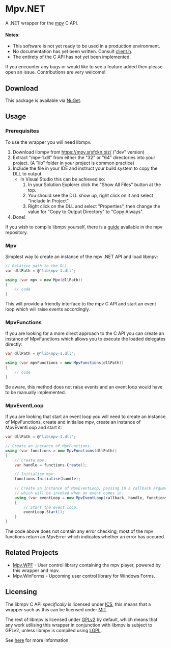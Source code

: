 
# Mpv<span />.NET

A .NET wrapper for the [mpv](https://github.com/mpv-player/mpv) C API.

#### Notes:

* This software is not yet ready to be used in a production environment.
* No documentation has yet been written. Consult [client.h](https://github.com/mpv-player/mpv/blob/master/libmpv/client.h).
* The entirety of the C API has not yet been implemented.

If you encounter any bugs or would like to see a feature added then please open an issue. Contributions are very welcome!

## Download

This package is available via [NuGet](https://www.nuget.org/packages/Mpv.NET).

## Usage

### Prerequisites

To use the wrapper you will need libmpv.

1. Download libmpv from https://mpv.srsfckn.biz/ ("dev" version)
2. Extract "mpv-1.dll" from either the "32" or "64" directories into your project.
    (A "lib" folder in your project is common practice)
3. Include the file in your IDE and instruct your build system to copy the DLL to output.
    * In Visual Studio this can be achieved so:
        1. In your Solution Explorer click the "Show All Files" button at the top.
        2. You should see the DLL show up, right click on it and select "Include In Project".
        3. Right click on the DLL and select "Properties", then change the value for "Copy to Output Directory" to "Copy Always".
4. Done!

If you wish to compile libmpv yourself, there is a [guide](https://github.com/mpv-player/mpv/blob/master/DOCS/compile-windows.md) available in the mpv repository.

### Mpv

Simplest way to create an instance of the mpv .NET API and load libmpv:

```csharp
// Relative path to the DLL.
var dllPath = @"lib\mpv-1.dll";

using (var mpv = new Mpv(dllPath))
{
	// code
}
```

This will provide a friendly interface to the mpv C API and start an event loop which will raise events accordingly.

### MpvFunctions

If you are looking for a more direct approach to the C API you can create an instance of MpvFunctions which allows you to execute the loaded delegates directly:

```csharp
var dllPath = @"lib\mpv-1.dll";

using (var mpvFunctions = new MpvFunctions(dllPath))
{
	// code
}
```

Be aware, this method does not raise events and an event loop would have to  be manually implemented.

### MpvEventLoop

If you are looking that start an event loop you will need to create an instance of MpvFunctions, create and initialise mpv, create an instance of MpvEventLoop and start it:

```csharp
var dllPath = @"lib\mpv-1.dll";

// Create an instance of MpvFunctions.
using (var functions = new MpvFunctions(dllPath))
{
	// Create mpv
	var handle = functions.Create();

	// Initialise mpv
	functions.Initialise(handle);
	
	// Create an instance of MpvEventLoop, passing in a callback argument
	// which will be invoked when an event comes in.
	using (var eventLoop = new MpvEventLoop(callback, handle, functions))
	{
		// Start the event loop.
		eventLoop.Start();
	}
}
```

The code above does not contain any error checking, most of the mpv functions return an MpvError which indicates whether an error has occured.

## Related Projects

* [Mpv.WPF](https://github.com/hudec117/Mpv.WPF) - User control library containing the mpv player, powered by this wrapper and mpv.
* Mpv.WinForms - Upcoming user control library for Windows Forms.

## Licensing

The libmpv C API *specifically* is licensed under [ICS](https://choosealicense.com/licenses/isc/), this means that a wrapper such as this can be licensed under [MIT](https://choosealicense.com/licenses/mit/).

The rest of libmpv is licensed under [GPLv2](https://choosealicense.com/licenses/gpl-2.0/) by default, which means that any work utilising this wrapper in conjunction with libmpv is subject to GPLv2, unless libmpv is compiled using [LGPL](https://choosealicense.com/licenses/lgpl-2.1/).

See [here](https://github.com/mpv-player/mpv#license) for more information.
